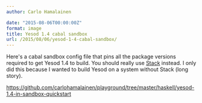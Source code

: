 ```yaml
---
author: Carlo Hamalainen

date: "2015-08-06T00:00:00Z"
format: image
title: Yesod 1.4 cabal sandbox
url: /2015/08/06/yesod-1-4-cabal-sandbox/
---
```

Here's a cabal sandbox config file that pins all the package versions required to get Yesod 1.4 to build. You should really use [Stack](https://github.com/commercialhaskell/stack#readme) instead. I only did this because I wanted to build Yesod on a system without Stack (long story). 

<https://github.com/carlohamalainen/playground/tree/master/haskell/yesod-1.4-in-sandbox-quickstart>
